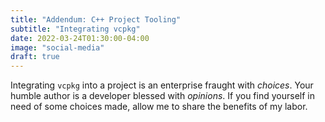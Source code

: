 ```yaml
---
title: "Addendum: C++ Project Tooling"
subtitle: "Integrating vcpkg"
date: 2022-03-24T01:30:00-04:00
image: "social-media"
draft: true
---
```


Integrating `vcpkg` into a project is an enterprise fraught with _choices_.
Your humble author is a developer blessed with _opinions_. If you find yourself
in need of some choices made, allow me to share the benefits of my labor.
